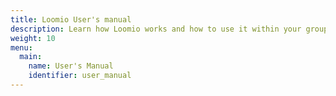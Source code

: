 ```yaml
---
title: Loomio User's manual
description: Learn how Loomio works and how to use it within your group effectively.
weight: 10
menu:
  main:
    name: User's Manual
    identifier: user_manual
---
```

